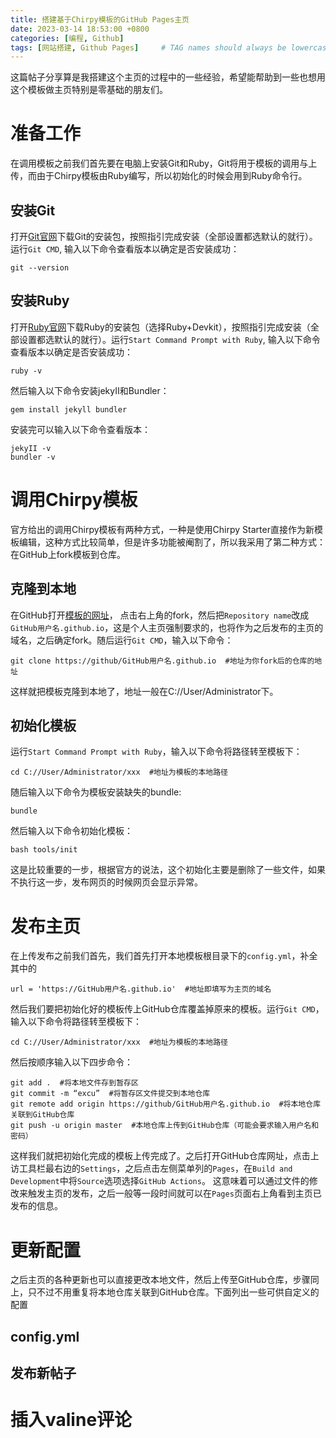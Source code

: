 ```yaml
---
title: 搭建基于Chirpy模板的GitHub Pages主页
date: 2023-03-14 18:53:00 +0800
categories: [编程, Github]
tags: [网站搭建, Github Pages]     # TAG names should always be lowercase
---
```


这篇帖子分享算是我搭建这个主页的过程中的一些经验，希望能帮助到一些也想用这个模板做主页特别是零基础的朋友们。

# 准备工作

在调用模板之前我们首先要在电脑上安装Git和Ruby，Git将用于模板的调用与上传，而由于Chirpy模板由Ruby编写，所以初始化的时候会用到Ruby命令行。

## 安装Git

打开[Git官网](https://git-scm.com/downloads)下载Git的安装包，按照指引完成安装（全部设置都选默认的就行）。运行`Git CMD`, 输入以下命令查看版本以确定是否安装成功：
```console
git --version
```

## 安装Ruby

打开[Ruby官网](https://rubyinstaller.org/downloads/)下载Ruby的安装包（选择Ruby+Devkit），按照指引完成安装（全部设置都选默认的就行）。运行`Start Command Prompt with Ruby`, 输入以下命令查看版本以确定是否安装成功：
```console
ruby -v
```
然后输入以下命令安装jekyII和Bundler：
```console
gem install jekyll bundler
```
安装完可以输入以下命令查看版本：
```console
jekyII -v  
bundler -v
```
# 调用Chirpy模板

官方给出的调用Chirpy模板有两种方式，一种是使用Chirpy Starter直接作为新模板编辑，这种方式比较简单，但是许多功能被阉割了，所以我采用了第二种方式：在GitHub上fork模板到仓库。

## 克隆到本地

在GitHub打开[模板的网址](https://github.com/cotes2020/jekyll-theme-chirpy)，
点击右上角的fork，然后把`Repository name`改成`GitHub用户名.github.io`，这是个人主页强制要求的，也将作为之后发布的主页的域名，之后确定fork。随后运行`Git CMD`，输入以下命令：
```console
git clone https://github/GitHub用户名.github.io  #地址为你fork后的仓库的地址
```
这样就把模板克隆到本地了，地址一般在C://User/Administrator下。

## 初始化模板

运行`Start Command Prompt with Ruby`，输入以下命令将路径转至模板下：
```console
cd C://User/Administrator/xxx  #地址为模板的本地路径
```
随后输入以下命令为模板安装缺失的bundle:
```console
bundle
```
然后输入以下命令初始化模板：
```console
bash tools/init
```
这是比较重要的一步，根据官方的说法，这个初始化主要是删除了一些文件，如果不执行这一步，发布网页的时候网页会显示异常。

# 发布主页

在上传发布之前我们首先，我们首先打开本地模板根目录下的`config.yml`，补全其中的
```console
url = 'https://GitHub用户名.github.io'  #地址即填写为主页的域名
```
然后我们要把初始化好的模板传上GitHub仓库覆盖掉原来的模板。运行`Git CMD`，输入以下命令将路径转至模板下：
```console
cd C://User/Administrator/xxx  #地址为模板的本地路径
```
然后按顺序输入以下四步命令：
```console
git add .  #将本地文件存到暂存区  
git commit -m “excu”  #将暂存区文件提交到本地仓库  
git remote add origin https://github/GitHub用户名.github.io  #将本地仓库关联到GitHub仓库  
git push -u origin master  #本地仓库上传到GitHub仓库（可能会要求输入用户名和密码）
```
这样我们就把初始化完成的模板上传完成了。之后打开GitHub仓库网址，点击上访工具栏最右边的`Settings`，之后点击左侧菜单列的`Pages`，在`Build and Development`中将`Source`选项选择`GitHub Actions`。
这意味着可以通过文件的修改来触发主页的发布，之后一般等一段时间就可以在`Pages`页面右上角看到主页已发布的信息。

# 更新配置

之后主页的各种更新也可以直接更改本地文件，然后上传至GitHub仓库，步骤同上，只不过不用重复将本地仓库关联到GitHub仓库。下面列出一些可供自定义的配置

## config.yml

## 发布新帖子

# 插入valine评论


